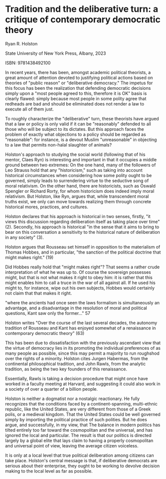 # Tradition and the deliberative turn: a critique of contemporary democratic theory

Ryan R. Holston

State University of New York Press, Albany, 2023

ISBN: 9781438492100

In recent years, there has been, amongst academic political theorists, a great amount of attention devoted to justifying
political actions based on theories of "public reason" or "deliberative democracy." The impetus for this focus has been
the realization that defending democratic decisions simply upon a "most people agreed to this, therefore it is OK"
basis is clearly flawed: simply because most people in some polity agree that redheads are bad and should be eliminated
does not render a law to execute all of them just.

To roughly characterize the "deliberative" turn, these theorists have argued that a law or policy is only valid if it
can be "reasonably" defended to all those who will be subject to its dictates. But this approach faces the problem of
exactly what objections to a policy should be regarded as "reasonable": for instance, is a devout Muslim "unreasonable"
in objecting to a law that permits non-halal slaughter of animals?

Holston's approach to studying the social world (following that of his mentor, Claes Ryn) is interesting and important
in that it occupies a middle ground between two extremes: On the one hand, many of the followers of Leo Strauss hold
that any "historicism," such as taking into account historical circumstances when considering how some polity ought to
be governed, simply leads to surrendering virtue to the seductive song of moral relativism. On the other hand, there are
historicists, such as Oswald Spengler or Richard Rorty,
for whom historicism does indeed imply moral relativism. But Holston, like Ryn,
argues that, while transcendent moral truths exist, we only can move towards realizing them through concrete historical
mores, practices, and cultures.

Holston declares that his approach is historical in two senses, firstly, "it views this discussion regarding deliberation
itself as taking place over time" (2). Secondly, his approach is historical "in the sense that it aims to bring to
bear on this conversation a sensitivity to the historical nature of deliberation in any society" (3).

Holston argues that Rousseau set himself in opposition to the materialism of Thomas Hobbes, and in particular, "the
sanction of the political doctrine that might makes right." (19)

Did Hobbes really hold that "might makes right"?  That seems a rather crude interpretation of what he was up to. Of
course the sovereign possesses might, but that is not what makes it right to obey him: it is rather that this might
enables him to call a truce in the war of all against all. If he used his might to, for instance, wipe out his own
subjects, Hobbes would certainly not claim that that makes it right.



"where the ancients had once seen the laws formalism is simultaneously an advantage, and a disadvantage in the
resolution of moral and political questions, Kant saw only the former…" 57

Holston writes "Over the course of the last several decades, the autonomy tradition of Rousseau and Kant has enjoyed
somewhat of a renaissance in contemporary democratic theory" (63)

This has been due to dissatisfaction with the previously ascendant view that the virtue of democracy lies in its
promoting the individual preferences of as many people as possible, since this may permit a majority to run roughshod
over the rights of a minority. Holston cites Jurgen Habermas, from the continental philosophical tradition, and John
Rawls, from the analytic tradition, as being the two key founders of this renaissance. 


Essentially, Rawls is taking a decision procedure that might once have worked in a faculty meeting at Harvard, and
suggesting it could also work in a society of over a quarter of a billion people. 


Holston is neither a dogmatist nor a nostalgic reactionary. He fully recognizes that the conditions faced by a
continent-spanning, multi-ethnic republic, like the United States, are very different from those
of a Greek polis, or a medieval kingdom. That the United States could be well governed
simply by importing the political practice of such polities. But he does argue, and successfully, in my view,
that The balance in modern politics has tilted entirely too far toward the cosmopolitan and the universal,
and has ignored the local and particular. The result is that our politics is directed largely by a global elite that
lays claim to having a properly cosmopolitan and universal point of view, leaving the average citizen voiceless.

It is only at a local level that true political deliberation among citizens can take place. Holston's central message is
that, if deliberative democrats are serious about their enterprise, they ought to be working to devolve decision making
to the local level as far as possible.


